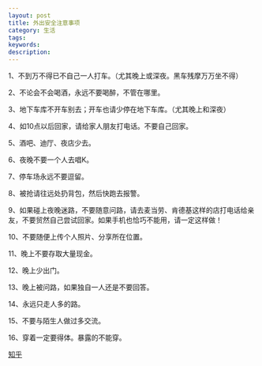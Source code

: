 ```yaml
---
layout: post
title: 外出安全注意事项
category: 生活
tags: 
keywords: 
description: 
---
```




1、不到万不得已不自己一人打车。（尤其晚上或深夜。黑车残摩万万坐不得）

2、不论会不会喝酒，永远不要喝醉，不管在哪里。

3、地下车库不开车别去；开车也请少停在地下车库。（尤其晚上和深夜）

4、如10点以后回家，请给家人朋友打电话。不要自己回家。

5、酒吧、迪厅、夜店少去。

6、夜晚不要一个人去唱K。

7、停车场永远不要逗留。

8、被抢请往远处扔背包，然后快跑去报警。

9、如果碰上夜晚迷路，不要随意问路，请去麦当劳、肯德基这样的店打电话给亲友，不要贸然自己尝试回家。如果手机也恰巧不能用，请一定这样做！

10、不要随便上传个人照片、分享所在位置。

11、晚上不要存取大量现金。

12、晚上少出门。

13、晚上被问路，如果独自一人还是不要回答。

14、永远只走人多的路。

15、不要与陌生人做过多交流。

16、穿着一定要得体。暴露的不能穿。



[知乎](https://www.zhihu.com/question/19978010/answer/17487509)